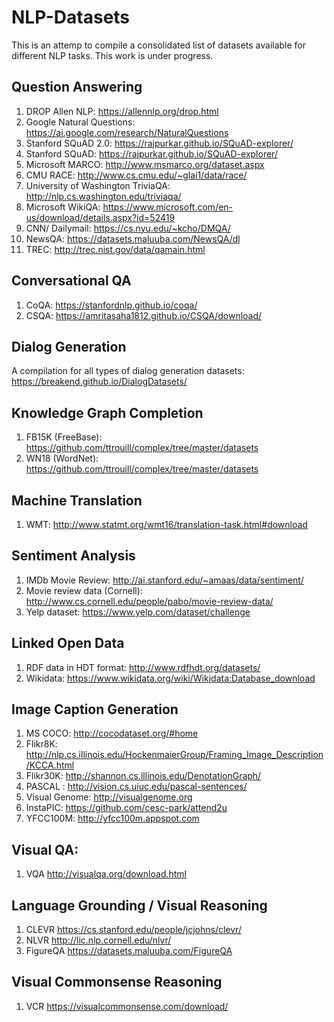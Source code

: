 # NLP-Datasets
This is an attemp to compile a consolidated list of datasets available for different NLP tasks. This work is under progress.
## Question Answering
1. DROP Allen NLP: https://allennlp.org/drop.html
2. Google Natural Questions: https://ai.google.com/research/NaturalQuestions
3. Stanford SQuAD 2.0: https://rajpurkar.github.io/SQuAD-explorer/
4. Stanford SQuAD: https://rajpurkar.github.io/SQuAD-explorer/
5. Microsoft MARCO: http://www.msmarco.org/dataset.aspx
6. CMU RACE: http://www.cs.cmu.edu/~glai1/data/race/
7. University of Washington TriviaQA: http://nlp.cs.washington.edu/triviaqa/
8. Microsoft WikiQA: https://www.microsoft.com/en-us/download/details.aspx?id=52419
9. CNN/ Dailymail: https://cs.nyu.edu/~kcho/DMQA/
10. NewsQA: https://datasets.maluuba.com/NewsQA/dl
11. TREC: http://trec.nist.gov/data/qamain.html
## Conversational QA
1. CoQA: https://stanfordnlp.github.io/coqa/
2. CSQA: https://amritasaha1812.github.io/CSQA/download/
## Dialog Generation
A compilation for all types of dialog generation datasets: https://breakend.github.io/DialogDatasets/
## Knowledge Graph Completion
1. FB15K (FreeBase): https://github.com/ttrouill/complex/tree/master/datasets
2. WN18 (WordNet): https://github.com/ttrouill/complex/tree/master/datasets
## Machine Translation
1. WMT: http://www.statmt.org/wmt16/translation-task.html#download
## Sentiment Analysis
1. IMDb Movie Review: http://ai.stanford.edu/~amaas/data/sentiment/
2. Movie review data (Cornell): http://www.cs.cornell.edu/people/pabo/movie-review-data/
3. Yelp dataset: https://www.yelp.com/dataset/challenge
## Linked Open Data 
1. RDF data in HDT format: http://www.rdfhdt.org/datasets/
2. Wikidata: https://www.wikidata.org/wiki/Wikidata:Database_download
## Image Caption Generation
1. MS COCO: http://cocodataset.org/#home
2. Flikr8K: http://nlp.cs.illinois.edu/HockenmaierGroup/Framing_Image_Description/KCCA.html
3. Flikr30K: http://shannon.cs.illinois.edu/DenotationGraph/
4. PASCAL : http://vision.cs.uiuc.edu/pascal-sentences/
5. Visual Genome: http://visualgenome.org
6. InstaPIC: https://github.com/cesc-park/attend2u
7. YFCC100M: http://yfcc100m.appspot.com
## Visual QA:
1. VQA http://visualqa.org/download.html
## Language Grounding / Visual Reasoning
1. CLEVR https://cs.stanford.edu/people/jcjohns/clevr/
2. NLVR http://lic.nlp.cornell.edu/nlvr/
3. FigureQA https://datasets.maluuba.com/FigureQA
## Visual Commonsense Reasoning
1. VCR https://visualcommonsense.com/download/



